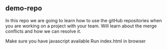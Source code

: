 ## demo-repo
In this repo we are going to learn how to use the gitHub repositories when you are working on a project with your team.
Will learn about the merge conflicts and how we can resolve it.

Make sure you have javascript available
Run index.html in browser

